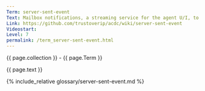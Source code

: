 ```yaml
---
Term: server-sent-event
Text: Mailbox notifications, a streaming service for the agent U/I, to get notifications from the KERI system itself
Link: https://github.com/trustoverip/acdc/wiki/server-sent-event
Videostart: 
Level: 7
permalink: /term_server-sent-event.html
---
```


{{ page.collection }} - {{ page.Term }}

   {{ page.text }}

{% include_relative glossary/server-sent-event.md %}

